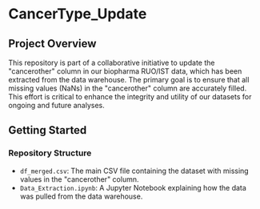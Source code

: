 # CancerType_Update

## Project Overview
This repository is part of a collaborative initiative to update the "cancerother" column in our biopharma RUO/IST data, which has been extracted from the data warehouse. The primary goal is to ensure that all missing values (NaNs) in the "cancerother" column are accurately filled. This effort is critical to enhance the integrity and utility of our datasets for ongoing and future analyses.

## Getting Started

### Repository Structure
- `df_merged.csv`: The main CSV file containing the dataset with missing values in the "cancerother" column.
- `Data_Extraction.ipynb`: A Jupyter Notebook explaining how the data was pulled from the data warehouse.

